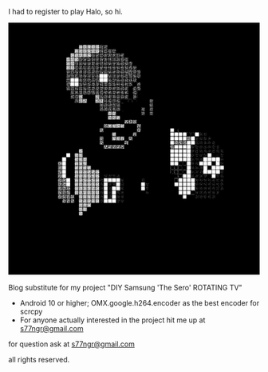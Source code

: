 I had to register to play Halo, so hi. 


![alt text](https://github.com/su77ungr/sero/blob/main/k-2so%20before%20destruction.gif)







Blog substitute for my project "DIY Samsung 'The Sero' ROTATING TV" 


- Android 10 or higher; OMX.google.h264.encoder as the best encoder for scrcpy
- For anyone actually interested in the project hit me up at s77ngr@gmail.com


for question ask at s77ngr@gmail.com

all rights reserved.

<!---
su77ungr/su77ungr is a special repository because its `README.md` (this file) appears on your GitHub profile.
You can click the Preview link to take a look at your changes.
--->
